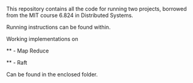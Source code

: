 This repository contains all the code for running two projects, borrowed from the MIT course 6.824 in Distributed Systems.

Running instructions can be found within.

Working implementations on

**  - Map Reduce

**  - Raft

Can be found in the enclosed folder.
